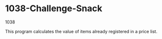 # 1038-Challenge-Snack
 1038

 This program calculates the value of items already registered in a price list.
